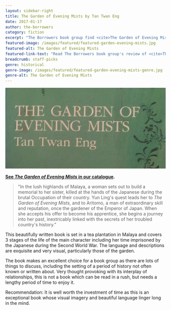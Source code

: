 ```yaml
---
layout: sidebar-right
title: The Garden of Evening Mists by Tan Twan Eng
date: 2017-01-17
author: the-borrowers
category: fiction
excerpt: "The Borrowers book group find <cite>The Garden of Evening Mists</cite> a beautifully written book to be savoured rather than rushed."
featured-image: /images/featured/featured-garden-evening-mists.jpg
featured-alt: The Garden of Evening Mists
featured-link-text: "Read The Borrowers book group's review of <cite>The Garden of Evening Mists</cite>, by Tan Twan Eng."
breadcrumb: staff-picks
genre: historical
genre-image: /images/featured/featured-garden-evening-mists-genre.jpg
genre-alt: The Garden of Evening Mists
---
```


![The Garden of Evening Mists](/images/featured/featured-garden-evening-mists.jpg)

**[See <cite>The Garden of Evening Mists</cite> in our catalogue](https://suffolk.spydus.co.uk/cgi-bin/spydus.exe/ENQ/OPAC/BIBENQ?BRN=1232213).**

> "In the lush highlands of Malaya, a woman sets out to build a memorial to her sister, killed at the hands of the Japanese during the brutal Occupation of their country. Yun Ling's quest leads her to <cite>The Garden of Evening Mists</cite>, and to Aritomo, a man of extraordinary skill and reputation, once the gardener of the Emperor of Japan. When she accepts his offer to become his apprentice, she begins a journey into her past, inextricably linked with the secrets of her troubled country's history."

This beautifully written book is set in a tea plantation in Malaya and covers 3 stages of the life of the main character including her time imprisoned by the Japanese during the Second World War. The language and descriptions are exquisite and very visual, particularly those of the garden.

The book makes an excellent choice for a book group as there are lots of things to discuss, including the setting of a period of history not often known or written about. Very thought provoking with its interplay of relationships, this is not a book which can be read in a rush, but needs a lengthy period of time to enjoy it.

Recommendation: It is well worth the investment of time as this is an exceptional book whose visual imagery and beautiful language linger long in the mind.
